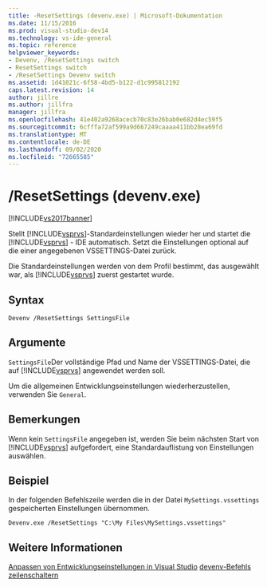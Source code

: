 ```yaml
---
title: -ResetSettings (devenv.exe) | Microsoft-Dokumentation
ms.date: 11/15/2016
ms.prod: visual-studio-dev14
ms.technology: vs-ide-general
ms.topic: reference
helpviewer_keywords:
- Devenv, /ResetSettings switch
- ResetSettings switch
- /ResetSettings Devenv switch
ms.assetid: 1d41021c-6f58-4bd5-b122-d1c995812192
caps.latest.revision: 14
author: jillre
ms.author: jillfra
manager: jillfra
ms.openlocfilehash: 41e402a9268acecb70c83e26bab0e682d4ec59f5
ms.sourcegitcommit: 6cfffa72af599a9d667249caaaa411bb28ea69fd
ms.translationtype: MT
ms.contentlocale: de-DE
ms.lasthandoff: 09/02/2020
ms.locfileid: "72665585"
---
```

# <a name="resetsettings-devenvexe"></a>/ResetSettings (devenv.exe)
[!INCLUDE[vs2017banner](../../includes/vs2017banner.md)]

Stellt [!INCLUDE[vsprvs](../../includes/vsprvs-md.md)]-Standardeinstellungen wieder her und startet die [!INCLUDE[vsprvs](../../includes/vsprvs-md.md)] - IDE automatisch. Setzt die Einstellungen optional auf die einer angegebenen VSSETTINGS-Datei zurück.

 Die Standardeinstellungen werden von dem Profil bestimmt, das ausgewählt war, als [!INCLUDE[vsprvs](../../includes/vsprvs-md.md)] zuerst gestartet wurde.

## <a name="syntax"></a>Syntax

```
Devenv /ResetSettings SettingsFile
```

## <a name="arguments"></a>Argumente
 `SettingsFile`Der vollständige Pfad und Name der VSSETTINGS-Datei, die auf [!INCLUDE[vsprvs](../../includes/vsprvs-md.md)] angewendet werden soll.

 Um die allgemeinen Entwicklungseinstellungen wiederherzustellen, verwenden Sie `General`.

## <a name="remarks"></a>Bemerkungen
 Wenn kein `SettingsFile` angegeben ist, werden Sie beim nächsten Start von [!INCLUDE[vsprvs](../../includes/vsprvs-md.md)] aufgefordert, eine Standardauflistung von Einstellungen auswählen.

## <a name="example"></a>Beispiel
 In der folgenden Befehlszeile werden die in der Datei `MySettings.vssettings` gespeicherten Einstellungen übernommen.

```
Devenv.exe /ResetSettings "C:\My Files\MySettings.vssettings"
```

## <a name="see-also"></a>Weitere Informationen
 [Anpassen von Entwicklungseinstellungen in Visual Studio](https://msdn.microsoft.com/22c4debb-4e31-47a8-8f19-16f328d7dcd3) [devenv-Befehls zeilenschaltern](../../ide/reference/devenv-command-line-switches.md)
